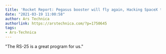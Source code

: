 ```yaml
---
title: 'Rocket Report: Pegasus booster will fly again, Hacking SpaceX telemetry'
date: "2021-03-19 11:00:58"
author: Ars Technica
authorlink: https://arstechnica.com/?p=1750645
tags:
- Ars-Technica
---
```

"The RS-25 is a great program for us."